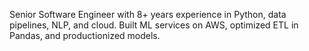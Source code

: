 Senior Software Engineer with 8+ years experience in Python, data pipelines, NLP, and cloud. Built ML services on AWS, optimized ETL in Pandas, and productionized models.

